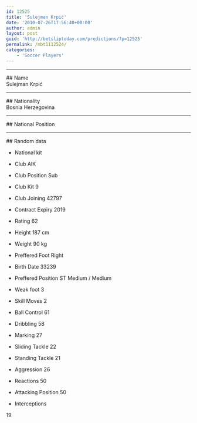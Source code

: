 ```yaml
---
id: 12525
title: 'Sulejman Krpić'
date: '2010-07-26T17:56:40+00:00'
author: admin
layout: post
guid: 'http://betsliptoday.com/predictions/?p=12525'
permalink: /mbt1112524/
categories:
    - 'Soccer Players'
---
```


- - - - - -

\## Name  
 Sulejman Krpić

- - - - - -

\## Nationality  
 Bosnia Herzegovina

- - - - - -

\## National Position

- - - - - -

\## Random data

- National kit
- Club
 AIK

- Club Position
 Sub

- Club Kit
 9

- Club Joining
 42797

- Contract Expiry
 2019

- Rating
 62

- Height
 187 cm

- Weight
 90 kg

- Preffered Foot
 Right

- Birth Date
 33239

- Preffered Position
 ST Medium / Medium

- Weak foot
 3

- Skill Moves
 2

- Ball Control
 61

- Dribbling
 58

- Marking
 27

- Sliding Tackle
 22

- Standing Tackle
 21

- Aggression
 26

- Reactions
 50

- Attacking Position
 50

- Interceptions

 19